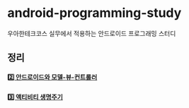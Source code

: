 # android-programming-study
우아한테크코스 실무에서 적용하는 안드로이드 프로그래밍 스터디

## 정리
#### [2️⃣ 안드로이드와 모델-뷰-컨트롤러](https://github.com/tmdgh1592/android-programming-study/tree/ippnsj/docs/Chapter02.md)

#### [3️⃣ 액티비티 생명주기](https://github.com/tmdgh1592/android-programming-study/tree/ippnsj/docs/Chapter03.md)
